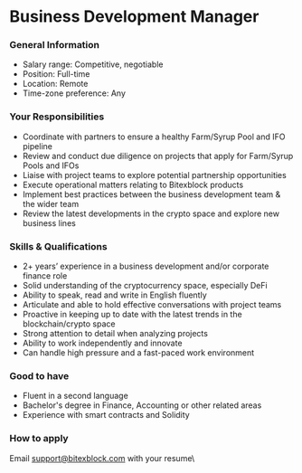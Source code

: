# Business Development Manager

### General Information

* Salary range: Competitive, negotiable
* Position: Full-time
* Location: Remote
* Time-zone preference: Any

### Your Responsibilities

* Coordinate with partners to ensure a healthy Farm/Syrup Pool and IFO pipeline
* Review and conduct due diligence on projects that apply for Farm/Syrup Pools and IFOs
* Liaise with project teams to explore potential partnership opportunities
* Execute operational matters relating to Bitexblock products
* Implement best practices between the business development team & the wider team
* Review the latest developments in the crypto space and explore new business lines

### Skills & Qualifications

* 2+ years’ experience in a business development and/or corporate finance role
* Solid understanding of the cryptocurrency space, especially DeFi
* Ability to speak, read and write in English fluently
* Articulate and able to hold effective conversations with project teams
* Proactive in keeping up to date with the latest trends in the blockchain/crypto space
* Strong attention to detail when analyzing projects
* Ability to work independently and innovate
* Can handle high pressure and a fast-paced work environment

### Good to have

* Fluent in a second language
* Bachelor's degree in Finance, Accounting or other related areas
* Experience with smart contracts and Solidity

### How to apply

Email [support@bitexblock.com](mailto:support@bitexblock.com) with your resume\
